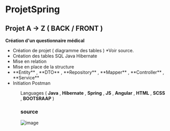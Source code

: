 # ProjetSpring



## Projet A -> Z ( **BACK** / **FRONT** )

**Création d'un questionnaire médical** 

<ul>
  <li>Création de projet ( diagramme des tables ) *Voir source.</li>
  <li>Création des tables SQL Java Hibernate</li>
  <li>Mise en relation</li>
  <li>Mise en place de la structure</li>
  <li> **Entity** , **DTO** , **Repository** , **Mapper** , **Controller** , **Service** </li>
  <li>Initiation Postman</li>
<ul>

  
Languages ( **Java** , **Hibernate** , **Spring** , **JS** , **Angular** , **HTML** , **SCSS** , **BOOTSRAAP** ) 

### source 

  ![image](https://user-images.githubusercontent.com/70025681/168039635-49ecf64e-1f5d-41c3-b649-004fc11506e8.png)

